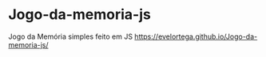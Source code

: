 # Jogo-da-memoria-js
Jogo da Memória simples feito em JS
https://evelortega.github.io/Jogo-da-memoria-js/

